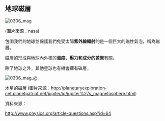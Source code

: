## 地球磁層

![0306_mag](./static/0306_mag.gif)

(圖片來源︰nasa)

包圍我們的地球並保護我們免受太陽**紫外線輻射**的是一個巨大的磁性氣泡，稱為磁層。

磁層的形成與地球內外核的**溫度、壓力和成分的差異**有關。

除了地球之外，其他星球也有機會擁有磁層。

![0306_mag_@](./static/0306_mag_@.jpg)

木星的磁層
(圖片來源︰<http://planetaryexploration-net.planetpatriot.net/jupiter/io/jupiter%27s_magnetosphere.html>)



資料來源︰

http://www.physics.org/article-questions.asp?id=64

